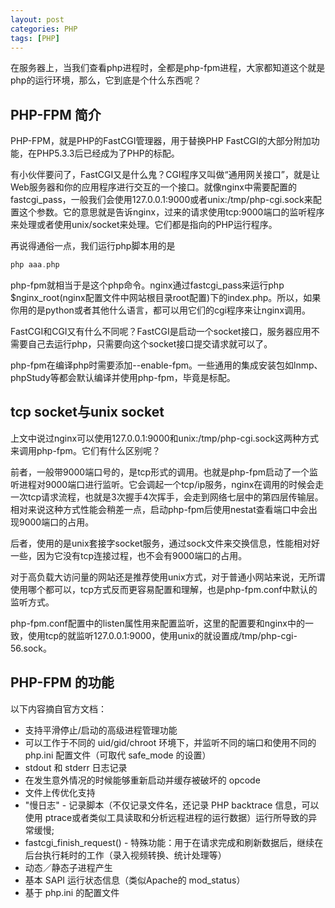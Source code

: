 ```yaml
---
layout: post
categories: PHP
tags: [PHP]
---
```


在服务器上，当我们查看php进程时，全都是php-fpm进程，大家都知道这个就是php的运行环境，那么，它到底是个什么东西呢？

## PHP-FPM 简介

PHP-FPM，就是PHP的FastCGI管理器，用于替换PHP FastCGI的大部分附加功能，在PHP5.3.3后已经成为了PHP的标配。

有小伙伴要问了，FastCGI又是什么鬼？CGI程序又叫做“通用网关接口”，就是让Web服务器和你的应用程序进行交互的一个接口。就像nginx中需要配置的fastcgi_pass，一般我们会使用127.0.0.1:9000或者unix:/tmp/php-cgi.sock来配置这个参数。它的意思就是告诉nginx，过来的请求使用tcp:9000端口的监听程序来处理或者使用unix/socket来处理。它们都是指向的PHP运行程序。

再说得通俗一点，我们运行php脚本用的是

```php
php aaa.php 
```

php-fpm就相当于是这个php命令。nginx通过fastcgi_pass来运行php $nginx_root(nginx配置文件中网站根目录root配置)下的index.php。所以，如果你用的是python或者其他什么语言，都可以用它们的cgi程序来让nginx调用。

FastCGI和CGI又有什么不同呢？FastCGI是启动一个socket接口，服务器应用不需要自己去运行php，只需要向这个socket接口提交请求就可以了。

php-fpm在编译php时需要添加--enable-fpm。一些通用的集成安装包如lnmp、phpStudy等都会默认编译并使用php-fpm，毕竟是标配。

## tcp socket与unix socket

上文中说过nginx可以使用127.0.0.1:9000和unix:/tmp/php-cgi.sock这两种方式来调用php-fpm。它们有什么区别呢？

前者，一般带9000端口号的，是tcp形式的调用。也就是php-fpm启动了一个监听进程对9000端口进行监听。它会调起一个tcp/ip服务，nginx在调用的时候会走一次tcp请求流程，也就是3次握手4次挥手，会走到网络七层中的第四层传输层。相对来说这种方式性能会稍差一点，启动php-fpm后使用nestat查看端口中会出现9000端口的占用。

后者，使用的是unix套接字socket服务，通过sock文件来交换信息，性能相对好一些，因为它没有tcp连接过程，也不会有9000端口的占用。

对于高负载大访问量的网站还是推荐使用unix方式，对于普通小网站来说，无所谓使用哪个都可以，tcp方式反而更容易配置和理解，也是php-fpm.conf中默认的监听方式。

php-fpm.conf配置中的listen属性用来配置监听，这里的配置要和nginx中的一致，使用tcp的就监听127.0.0.1:9000，使用unix的就设置成/tmp/php-cgi-56.sock。

## PHP-FPM 的功能

以下内容摘自官方文档：

- 支持平滑停止/启动的高级进程管理功能
- 可以工作于不同的 uid/gid/chroot 环境下，并监听不同的端口和使用不同的 php.ini 配置文件（可取代 safe_mode 的设置）
- stdout 和 stderr 日志记录
- 在发生意外情况的时候能够重新启动并缓存被破坏的 opcode
- 文件上传优化支持
- "慢日志" - 记录脚本（不仅记录文件名，还记录 PHP backtrace 信息，可以使用 ptrace或者类似工具读取和分析远程进程的运行数据）运行所导致的异常缓慢;
- fastcgi_finish_request() - 特殊功能：用于在请求完成和刷新数据后，继续在后台执行耗时的工作（录入视频转换、统计处理等）
- 动态／静态子进程产生
- 基本 SAPI 运行状态信息（类似Apache的 mod_status）
- 基于 php.ini 的配置文件